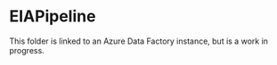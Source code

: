 # EIAPipeline

This folder is linked to an Azure Data Factory instance, but is a work in progress.  